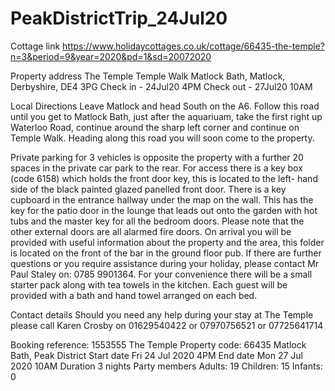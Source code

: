 # PeakDistrictTrip_24Jul20

Cottage link
https://www.holidaycottages.co.uk/cottage/66435-the-temple?n=3&period=9&year=2020&pd=1&sd=20072020

Property address
The Temple Temple Walk Matlock Bath, Matlock, Derbyshire, DE4 3PG
Check in - 24Jul20 4PM
Check out - 27Jul20 10AM

Local Directions
Leave Matlock and head South on the A6. Follow this road until you get to Matlock Bath, just after the aquariuam, take the first right up Waterloo Road, continue around the sharp left corner and continue on Temple Walk. Heading along this road you will soon come to the property.

Private parking for 3 vehicles is opposite 
the property with a further 20 spaces in the private car park to the rear. For access there is a key box
(code 6158) which holds the front door key, this is located to the left- hand side of the black painted
glazed panelled front door. There is a key cupboard in the entrance hallway under the map on the 
wall. This has the key for the patio door in the lounge that leads out onto the garden with hot tubs
and the master key for all the bedroom doors.
Please note that the other external doors are all alarmed fire doors.
On arrival you will be provided with useful information about the property and the area, this folder 
is located on the front of the bar in the ground floor pub. If there are further questions or you 
require assistance during your holiday, please contact Mr Paul Staley on: 0785 9901364.
For your convenience there will be a small starter pack along with tea towels in the kitchen. Each 
guest will be provided with a bath and hand towel arranged on each bed.

Contact details
Should you need any help during your stay at The Temple please call Karen Crosby on 01629540422 or 07970756521 or 07725641714

Booking reference: 1553555
The Temple
Property code: 66435
Matlock Bath, Peak District
Start date Fri 24 Jul 2020 4PM
End date Mon 27 Jul 2020 10AM
Duration 3 nights
Party members Adults: 19 Children: 15 Infants: 0
